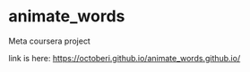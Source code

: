 # animate_words
Meta coursera project

link is here: https://octoberi.github.io/animate_words.github.io/
